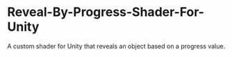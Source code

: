 # Reveal-By-Progress-Shader-For-Unity
A custom shader for Unity that reveals an object based on a progress value.
